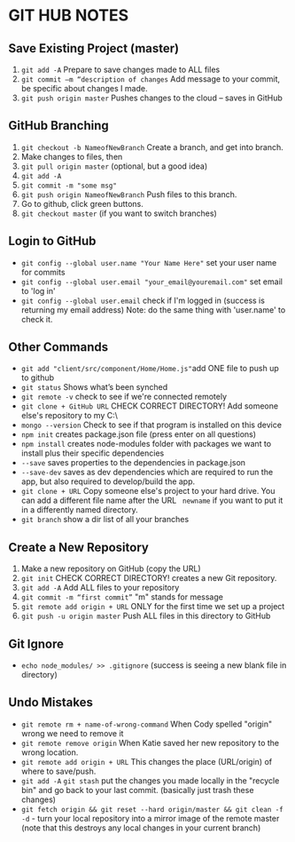 # GIT HUB NOTES

## Save Existing Project (master)
1. `git add -A` Prepare to save changes made to ALL files
2. `git commit –m “description of changes` Add message to your commit, be specific about changes I made.
4. `git push origin master` Pushes changes to the cloud – saves in GitHub

## GitHub Branching
1. `git checkout -b NameofNewBranch` Create a branch, and get into branch.
2. Make changes to files, then
3. `git pull origin master` (optional, but a good idea)
4. `git add -A`
5. `git commit -m "some msg"`
6. `git push origin NameofNewBranch` Push files to this branch.
7. Go to github, click green buttons.
8. `git checkout master` (if you want to switch branches)

## Login to GitHub
- `git config --global user.name "Your Name Here"` set your user name for commits
- `git config --global user.email "your_email@youremail.com"` set email to 'log in'
- `git config --global user.email` check if I'm logged in (success is returning my email address) Note: do the same thing with 'user.name' to check it.

## Other Commands
- `git add "client/src/component/Home/Home.js"`add ONE file to push up to github
- `git status` Shows what’s been synched
- `git remote -v` check to see if we're connected remotely
- `git clone + GitHub URL` CHECK CORRECT DIRECTORY! Add someone else's repository to my C:\
- `mongo --version` Check to see if that program is installed on this device
- `npm init` creates package.json file (press enter on all questions)
- `npm install` creates node-modules folder with packages we want to install plus their specific dependencies
- `--save` saves properties to the dependencies in package.json
- `--save-dev` saves as dev dependencies which are required to run the app, but also required to develop/build the app.
- `git clone + URL` Copy someone else's project to your hard drive. You can add a different file name after the URL ` newname` if you want to put it in a differently named directory.
- `git branch` show a dir list of all your branches

## Create a New Repository
1. Make a new repository on GitHub (copy the URL)
2. `git init` CHECK CORRECT DIRECTORY! creates a new Git repository.
3. `git add -A` Add ALL files to your repository
4. `git commit -m “first commit”` "m" stands for message
5. `git remote add origin + URL` ONLY for the first time we set up a project
6. `git push -u origin master` Push ALL files in this directory to GitHub

## Git Ignore
- `echo node_modules/ >> .gitignore` (success is seeing a new blank file in directory)

## Undo Mistakes
- `git remote rm + name-of-wrong-command` When Cody spelled "origin" wrong we need to remove it
- `git remote remove origin` When Katie saved her new repository to the wrong location.
- `git remote add origin + URL` This changes the place (URL/origin) of where to save/push.
- `git add -A` `git stash` put the changes you made locally in the "recycle bin" and go back to your last commit. (basically just trash these changes)
- `git fetch origin && git reset --hard origin/master && git clean -f -d` - turn your local repository into a mirror image of the remote master (note that this destroys any local changes in your current branch)

